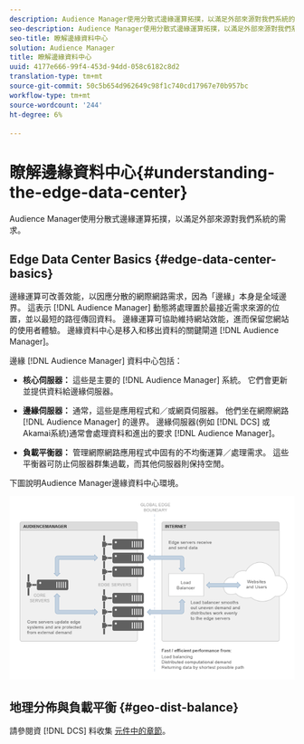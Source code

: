 ```yaml
---
description: Audience Manager使用分散式邊緣運算拓撲，以滿足外部來源對我們系統的需求。
seo-description: Audience Manager使用分散式邊緣運算拓撲，以滿足外部來源對我們系統的需求。
seo-title: 瞭解邊緣資料中心
solution: Audience Manager
title: 瞭解邊緣資料中心
uuid: 4177e666-99f4-453d-94dd-058c6182c8d2
translation-type: tm+mt
source-git-commit: 50c5b654d962649c98f1c740cd17967e70b957bc
workflow-type: tm+mt
source-wordcount: '244'
ht-degree: 6%

---
```



# 瞭解邊緣資料中心{#understanding-the-edge-data-center}

Audience Manager使用分散式邊緣運算拓撲，以滿足外部來源對我們系統的需求。

## Edge Data Center Basics {#edge-data-center-basics}

<!-- 

c_compedge.xml

 -->

邊緣運算可改善效能，以因應分散的網際網路需求，因為「邊緣」本身是全域邊界。 這表示 [!DNL Audience Manager] 動態將處理置於最接近需求來源的位置，並以最短的路徑傳回資料。 邊緣運算可協助維持網站效能，進而保留您網站的使用者體驗。 邊緣資料中心是移入和移出資料的關鍵閘道 [!DNL Audience Manager]。

邊緣 [!DNL Audience Manager] 資料中心包括：

* **核心伺服器：** 這些是主要的 [!DNL Audience Manager] 系統。 它們會更新並提供資料給邊緣伺服器。

* **邊緣伺服器：** 通常，這些是應用程式和／或網頁伺服器。 他們坐在網際網路 [!DNL Audience Manager] 的邊界。 邊緣伺服器(例如 [!DNL DCS] 或Akamai系統)通常會處理資料和進出的要求 [!DNL Audience Manager]。

* **負載平衡器：** 管理網際網路應用程式中固有的不均衡運算／處理需求。 這些平衡器可防止伺服器群集過載，而其他伺服器則保持空閒。

下圖說明Audience Manager邊緣資料中心環境。

![](assets/edge_data_center.png)

## 地理分佈與負載平衡 {#geo-dist-balance}

請參閱資 [!DNL DCS] 料收集 [元件中的章節](../../reference/system-components/components-data-collection.md)。
